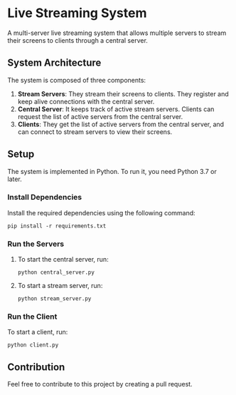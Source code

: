 # Live Streaming System

A multi-server live streaming system that allows multiple servers to stream their screens to clients through a central server.

## System Architecture

The system is composed of three components:

1. **Stream Servers**: They stream their screens to clients. They register and keep alive connections with the central server.
2. **Central Server**: It keeps track of active stream servers. Clients can request the list of active servers from the central server.
3. **Clients**: They get the list of active servers from the central server, and can connect to stream servers to view their screens.

## Setup

The system is implemented in Python. To run it, you need Python 3.7 or later. 

### Install Dependencies

Install the required dependencies using the following command:

    pip install -r requirements.txt


### Run the Servers

1. To start the central server, run:

    ```
    python central_server.py
    ```
    
2. To start a stream server, run:

    ```
    python stream_server.py
    ```

### Run the Client

To start a client, run:

    python client.py
 

## Contribution

Feel free to contribute to this project by creating a pull request.
 
